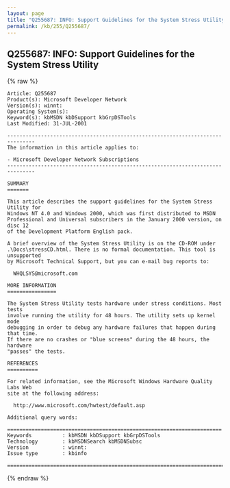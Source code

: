 ```yaml
---
layout: page
title: "Q255687: INFO: Support Guidelines for the System Stress Utility"
permalink: /kb/255/Q255687/
---
```


## Q255687: INFO: Support Guidelines for the System Stress Utility

{% raw %}

	Article: Q255687
	Product(s): Microsoft Developer Network
	Version(s): winnt:
	Operating System(s): 
	Keyword(s): kbMSDN kbDSupport kbGrpDSTools
	Last Modified: 31-JUL-2001
	
	-------------------------------------------------------------------------------
	The information in this article applies to:
	
	- Microsoft Developer Network Subscriptions 
	-------------------------------------------------------------------------------
	
	SUMMARY
	=======
	
	This article describes the support guidelines for the System Stress Utility for
	Windows NT 4.0 and Windows 2000, which was first distributed to MSDN
	Professional and Universal subscribers in the January 2000 version, on disc 12
	of the Development Platform English pack.
	
	A brief overview of the System Stress Utility is on the CD-ROM under
	.\Docs\stressCD.html. There is no formal documentation. This tool is unsupported
	by Microsoft Technical Support, but you can e-mail bug reports to:
	
	  WHQLSYS@microsoft.com
	
	MORE INFORMATION
	================
	
	The System Stress Utility tests hardware under stress conditions. Most tests
	involve running the utility for 48 hours. The utility sets up kernel mode
	debugging in order to debug any hardware failures that happen during that time.
	If there are no crashes or "blue screens" during the 48 hours, the hardware
	"passes" the tests.
	
	REFERENCES
	==========
	
	For related information, see the Microsoft Windows Hardware Quality Labs Web
	site at the following address:
	
	  http://www.microsoft.com/hwtest/default.asp
	
	Additional query words:
	
	======================================================================
	Keywords          : kbMSDN kbDSupport kbGrpDSTools 
	Technology        : kbMSDNSearch kbMSDNSubsc
	Version           : winnt:
	Issue type        : kbinfo
	
	=============================================================================
	

{% endraw %}
